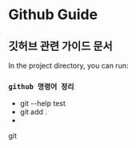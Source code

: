 # Github Guide

## 깃허브 관련 가이드 문서

In the project directory, you can run:

###  `github 명령어 정리`

* git --help
test
* git add . 
* 
 git 
